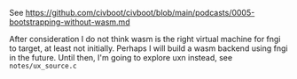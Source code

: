 
See https://github.com/civboot/civboot/blob/main/podcasts/0005-bootstrapping-without-wasm.md

After consideration I do not think wasm is the right virtual machine for fngi to target,
at least not initially. Perhaps I will build a wasm backend using fngi in the
future. Until then, I'm going to explore uxn instead, see `notes/ux_source.c`

